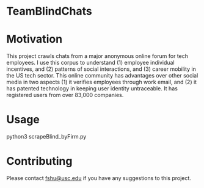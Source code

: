 # TeamBlindChats

# Motivation
This project crawls chats from a major anonymous online forum for tech employees. I use this corpus to understand (1) employee individual incentives, and (2) patterns of social interactions, and (3) career mobility in the US tech sector. This online community has advantages over other social media in two aspects (1) it verifies employees through work email, and (2) it has patented technology in keeping user identity untraceable. It has registered users from over 83,000 companies. 

# Usage 
python3 scrapeBlind_byFirm.py

# Contributing 
Please contact fshu@usc.edu if you have any suggestions to this project. 